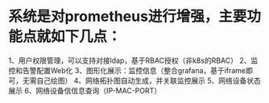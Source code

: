 # 系统是对prometheus进行增强，主要功能点就如下几点：
1、用户权限管理，可以支持对接ldap，基于RBAC授权（非k8s的RBAC）
2、监控和告警配置Web化
3、图形化展示：监控信息（整合grafana，基于iframe即可，无需自己绘图）
4、网络拓扑图自动生成，并关联监控展示
5、网络设备状态展示
6、网络设备信信息查询（IP-MAC-PORT）
